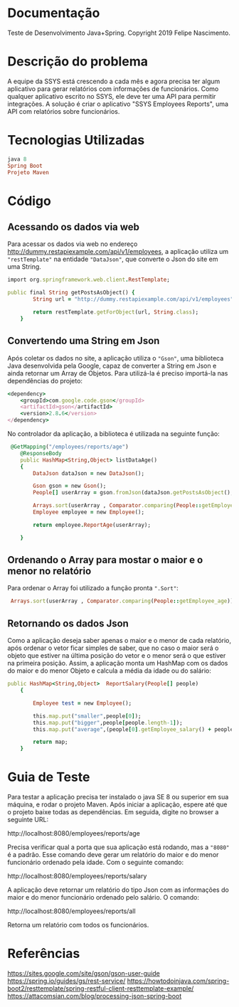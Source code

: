 # Documentação
Teste de Desenvolvimento Java+Spring.
Copyright 2019 Felipe Nascimento. 

# Descrição do problema
A equipe da SSYS está crescendo a cada mês e agora precisa ter
algum aplicativo para gerar relatórios com informações de funcionários. Como qualquer
aplicativo escrito no SSYS, ele deve ter uma API para permitir integrações.
A solução é criar o aplicativo "SSYS Employees Reports", uma API com relatórios
sobre funcionários.


# Tecnologias Utilizadas
```ruby
java 8
Spring Boot
Projeto Maven
```
    
# Código
## Acessando os dados via web
Para acessar os dados via web no endereço http://dummy.restapiexample.com/api/v1/employees, a aplicação utiliza um `"restTemplate"` na entidade `"DataJson"`, que converte o Json do site em uma String.
```ruby
import org.springframework.web.client.RestTemplate;

public final String getPostsAsObject() {
        String url = "http://dummy.restapiexample.com/api/v1/employees";

        return restTemplate.getForObject(url, String.class);
    }
````
## Convertendo uma String em Json
Após coletar os dados no site, a aplicação utiliza o `"Gson"`, uma biblioteca Java desenvolvida pela Google, capaz de converter a String em Json e ainda retornar um Array de Objetos. 
Para utilizá-la é preciso importá-la nas dependências do projeto:
```ruby
<dependency>
	<groupId>com.google.code.gson</groupId>
	<artifactId>gson</artifactId>
	<version>2.8.6</version>
</dependency>
````

No controlador da aplicação, a biblioteca é utilizada na seguinte função:
```ruby
 @GetMapping("/employees/reports/age")
    @ResponseBody
    public HashMap<String,Object> listDataAge()
    {
        DataJson dataJson = new DataJson();

        Gson gson = new Gson();
        People[] userArray = gson.fromJson(dataJson.getPostsAsObject(), People[].class);

        Arrays.sort(userArray , Comparator.comparing(People::getEmployee_age));
        Employee employee = new Employee();

        return employee.ReportAge(userArray);

    }
```

## Ordenando o Array para mostar o maior e o menor no relatório

Para ordenar o Array foi utilizado a função pronta `".Sort"`:
```ruby
 Arrays.sort(userArray , Comparator.comparing(People::getEmployee_age));
```
## Retornando os dados Json 
Como a aplicação deseja saber apenas o maior e o menor de cada relatório, após ordenar o vetor ficar simples de saber, que no caso o maior será o objeto que estiver na última posição do vetor e o menor será o que estiver na primeira posição. Assim, a aplicação monta um HashMap com os dados do maior e do menor Objeto e calcula a média da idade ou do salário:
```ruby
public HashMap<String,Object>  ReportSalary(People[] people)
    {

        Employee test = new Employee();

        this.map.put("smaller",people[0]);
        this.map.put("bigger",people[people.length-1]);
        this.map.put("average",(people[0].getEmployee_salary() + people[people.length-1].getEmployee_salary())/2);

        return map;
    }
````

# Guia de Teste

Para testar a aplicação precisa ter instalado o java SE 8 ou superior em sua máquina, e rodar o projeto Maven. Após iniciar a aplicação, espere até que o projeto baixe todas as dependências. Em seguida, digite no browser a seguinte URL:

http://localhost:8080/employees/reports/age

Precisa verificar qual a porta que sua aplicação está rodando, mas a `"8080"` é a padrão. Esse comando deve gerar um relatório do maior e do menor funcionário ordenado pela idade.
Com o seguinte comando:

http://localhost:8080/employees/reports/salary

A aplicação deve retornar um relatório do tipo Json com as informações do maior e do menor funcionário ordenado pelo salário.
O comando:

http://localhost:8080/employees/reports/all

Retorna um relatório com todos os funcionários.
# Referências

https://sites.google.com/site/gson/gson-user-guide
https://spring.io/guides/gs/rest-service/
https://howtodoinjava.com/spring-boot2/resttemplate/spring-restful-client-resttemplate-example/
https://attacomsian.com/blog/processing-json-spring-boot



 

